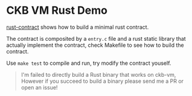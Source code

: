 # CKB VM Rust Demo

[rust-contract](https://github.com/jjyr/ckb-vm-rust-demo/tree/master/rust-contract) shows how to build a minimal rust contract.

The contract is composited by a `entry.c` file and a rust static library that actually implement the contract, check Makefile to see how to build the contract.

Use `make test` to compile and run, try modify the contract youself.

> I'm failed to directly build a Rust binary that works on ckb-vm, However if you succeed to build a binary please send me a PR or open an issue!
